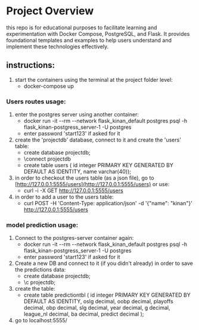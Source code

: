 # Project Overview
this repo is for educational purposes to facilitate learning and experimentation with Docker Compose, PostgreSQL, and Flask. It provides foundational templates and examples to help users understand and implement these technologies effectively.

## instructions:
1. start the containers using the terminal at the project folder level:
    - docker-compose up

### Users routes usage:
1. enter the postgres server using another container:
    - docker run -it --rm --network flask_kinan_default postgres psql -h flask_kinan-postgress_server-1 -U postgres
    * enter password 'start123' if asked for it
2. create the 'projectdb' database, connect to it and create the 'users' table:
    - create database projectdb;
    - \connect projectdb
    - create table users (
      id integer PRIMARY KEY GENERATED BY DEFAULT AS IDENTITY, 
      name varchar(40));
3. in order to checkout the users table (as a json file), go to [http://127.0.0.1:5555/users](http://127.0.0.1:5555/users)
 or use:
    - curl -i -X GET http://127.0.0.1:5555/users
4. in order to add a user to the users table:
    - curl POST -H 'Content-Type: application/json' -d '{"name": "kinan"}' http://127.0.0.1:5555/users    
### model prediction usage:
1. Connect to the postgres-server container again:
   - docker run -it --rm --network flask_kinan_default postgres psql -h flask_kinan-postgress_server-1 -U postgres
    * enter password 'start123' if asked for it
2. Create a new DB and connect to it (if you didn't already) in order to save the predictions data:
   - create database projectdb;
   - \c projectdb;
3. create the table:
   -  create table predictiontbl (
   id integer PRIMARY KEY GENERATED BY DEFAULT AS IDENTITY,
   oslg decimal,
   oobp decimal,
   playoffs decimal,
   obp decimal,
   slg decimal,
   year decimal,
   g decimal,
   league_nl decimal,
   ba decimal,
   predict decimal );
4. go to localhost:5555/
